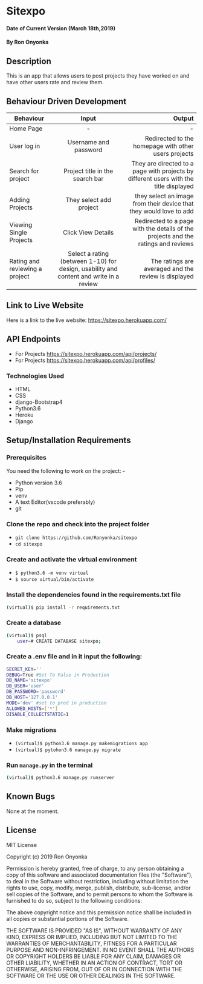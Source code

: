 # Sitexpo
#### Date of Current Version (March 18th,2019)
#### By **Ron Onyonka**
## Description
This is an app that allows users to post projects they have worked on and have other users rate and review them.



## Behaviour Driven Development
| Behaviour     | Input     | Output  |
| ------------- |:-------------:| -----:|
| Home Page| - | - |
| User log in | Username and password | Redirected to the homepage with other users projects |
| Search for project | Project title in the search bar | They are directed to a page with projects by different users with the title displayed |
| Adding Projects | They select add project | they select an image from their device that they would love to add |
| Viewing Single Projects | Click View Details| Redirected to a page with the details of the projects and the ratings and reviews |
| Rating and reviewing a project | Select a rating (between 1-10) for design, usability and content and write in a review| The ratings are averaged and the review is displayed |

## Link to Live Website 
Here is a link to the live website: <https://sitexpo.herokuapp.com/>

## API Endpoints
- For Projects <https://sitexpo.herokuapp.com/api/projects/>
- For Projects <https://sitexpo.herokuapp.com/api/profiles/>

### Technologies Used

- HTML
- CSS
- django-Bootstrap4
- Python3.6
- Heroku
- Django

## Setup/Installation Requirements


### Prerequisites
You need the following to work on the project: -
* Python version 3.6 
* Pip 
* venv 
* A text Editor(vscode preferably)
* git

### Clone the repo and check into the project folder

- `git clone https://github.com/Ronyonka/sitexpo`
- `cd sitexpo`

### Create and activate the virtual environment

- `$ python3.6 -m venv virtual`
- `$ source virtual/bin/activate`


### Install the dependencies found in the  requirements.txt file

```bash
(virtual)$ pip install -r requirements.txt
```

### Create a database

```bash
(virtual)$ psql
    user=# CREATE DATABASE sitexpo;
```


### Create a .env file and in it input the following:

```bash
SECRET_KEY=''
DEBUG=True #Set To False in Production
DB_NAME='sitexpo'
DB_USER='user'
DB_PASSWORD='password'
DB_HOST='127.0.0.1'
MODE='dev' #set to prod in production
ALLOWED_HOSTS=['*']
DISABLE_COLLECTSTATIC=1
```


### Make migrations


- `(virtual)$ python3.6 manage.py makemigrations app`
- `(virtual)$ pytohon3.6 manage.py migrate`


### Run `manage.py` in the terminal

```bash
(virtual)$ python3.6 manage.py runserver
```

## Known Bugs
None at the moment.

## License
MIT License

Copyright (c) 2019 Ron Onyonka

Permission is hereby granted, free of charge, to any person obtaining a copy of this software and associated documentation files (the "Software"), to deal in the Software without restriction, including without limitation the rights to use, copy, modify, merge, publish, distribute, sub-license, and/or sell copies of the Software, and to permit persons to whom the Software is furnished to do so, subject to the following conditions:

The above copyright notice and this permission notice shall be included in all copies or substantial portions of the Software.

THE SOFTWARE IS PROVIDED "AS IS", WITHOUT WARRANTY OF ANY KIND, EXPRESS OR IMPLIED, INCLUDING BUT NOT LIMITED TO THE WARRANTIES OF MERCHANTABILITY, FITNESS FOR A PARTICULAR PURPOSE AND NON-INFRINGEMENT. IN NO EVENT SHALL THE AUTHORS OR COPYRIGHT HOLDERS BE LIABLE FOR ANY CLAIM, DAMAGES OR OTHER LIABILITY, WHETHER IN AN ACTION OF CONTRACT, TORT OR OTHERWISE, ARISING FROM, OUT OF OR IN CONNECTION WITH THE SOFTWARE OR THE USE OR OTHER DEALINGS IN THE SOFTWARE.